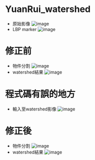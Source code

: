 # YuanRui_watershed
* 原始影像
![image](https://user-images.githubusercontent.com/76472326/233362246-1c8f316f-db88-4b13-9e78-f0b825885df5.png)
* LBP marker
![image](https://user-images.githubusercontent.com/76472326/233362348-f8dbfbf8-0f15-4611-8a84-ffc9c412dd92.png)

# 修正前
* 物件分割
![image](https://user-images.githubusercontent.com/76472326/233364021-da683620-fe51-45b0-872c-eba935c7d462.png)
* watershed結果
![image](https://user-images.githubusercontent.com/76472326/233363493-97cf9964-3f15-43d9-96ad-c057c22c623b.png)

# 程式碼有誤的地方
* 輸入至watershed影像
![image](https://user-images.githubusercontent.com/76472326/233363794-dd982341-5a44-4f3e-9c52-b05123acbca4.png)

# 修正後
* 物件分割
![image](https://user-images.githubusercontent.com/76472326/233362590-4a49618a-85f5-4ae1-913e-2342223dfa78.png)
* watershed結果
![image](https://user-images.githubusercontent.com/76472326/233362460-7951bdb9-0d23-4409-b2c6-487d1a48b150.png)
